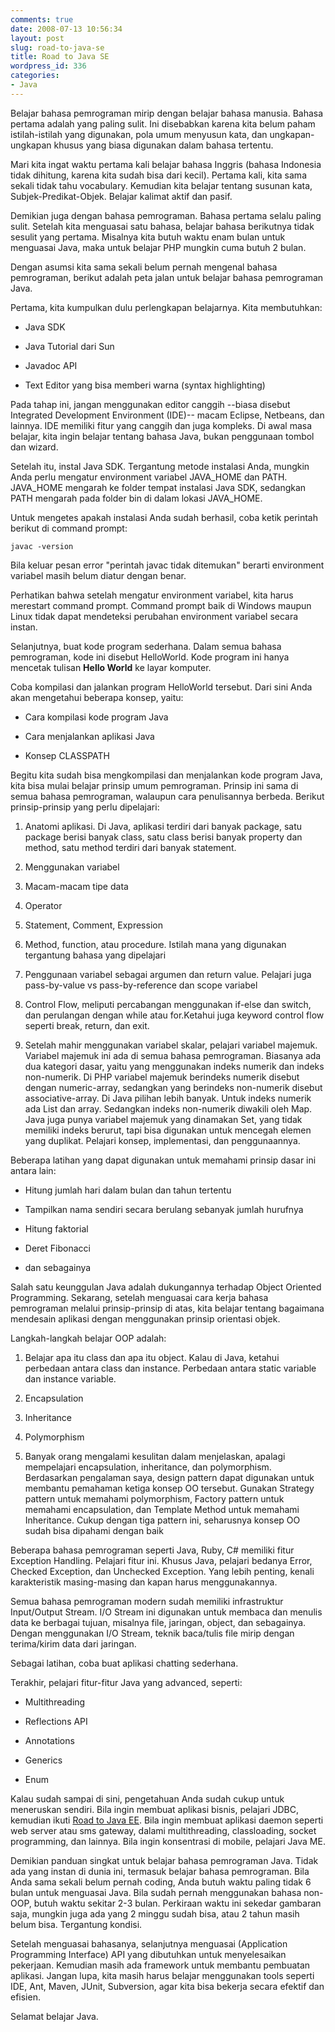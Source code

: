 ```yaml
---
comments: true
date: 2008-07-13 10:56:34
layout: post
slug: road-to-java-se
title: Road to Java SE
wordpress_id: 336
categories:
- Java
---
```


Belajar bahasa pemrograman mirip dengan belajar bahasa manusia. Bahasa pertama adalah yang paling sulit. Ini disebabkan karena kita belum paham istilah-istilah yang digunakan, pola umum menyusun kata, dan ungkapan-ungkapan khusus yang biasa digunakan dalam bahasa tertentu. 

Mari kita ingat waktu pertama kali belajar bahasa Inggris (bahasa Indonesia tidak dihitung, karena kita sudah bisa dari kecil). Pertama kali, kita sama sekali tidak tahu vocabulary. Kemudian kita belajar tentang susunan kata, Subjek-Predikat-Objek. Belajar kalimat aktif dan pasif. 

Demikian juga dengan bahasa pemrograman. Bahasa pertama selalu paling sulit. Setelah kita menguasai satu bahasa, belajar bahasa berikutnya tidak sesulit yang pertama. Misalnya kita butuh waktu enam bulan untuk menguasai Java, maka untuk belajar PHP mungkin cuma butuh 2 bulan. 

Dengan asumsi kita sama sekali belum pernah mengenal bahasa pemrograman, berikut adalah peta jalan untuk belajar bahasa pemrograman Java.


Pertama, kita kumpulkan dulu perlengkapan belajarnya. Kita membutuhkan:




  * Java SDK


  * Java Tutorial dari Sun


  * Javadoc API


  * Text Editor yang bisa memberi warna (syntax highlighting)


Pada tahap ini, jangan menggunakan editor canggih --biasa disebut Integrated Development Environment (IDE)-- macam Eclipse, Netbeans, dan lainnya. IDE memiliki fitur yang canggih dan juga kompleks. Di awal masa belajar, kita ingin belajar tentang bahasa Java, bukan penggunaan tombol dan wizard.

Setelah itu, instal Java SDK. Tergantung metode instalasi Anda, mungkin Anda perlu mengatur environment variabel JAVA_HOME dan PATH. JAVA_HOME mengarah ke folder tempat instalasi Java SDK, sedangkan PATH mengarah pada folder bin di dalam lokasi JAVA_HOME.

Untuk mengetes apakah instalasi Anda sudah berhasil, coba ketik perintah berikut di command prompt: 

    
    
    javac -version
    



Bila keluar pesan error "perintah javac tidak ditemukan" berarti environment variabel masih belum diatur dengan benar. 

Perhatikan bahwa setelah mengatur environment variabel, kita harus merestart command prompt. Command prompt baik di Windows maupun Linux tidak dapat mendeteksi perubahan environment variabel secara instan. 


Selanjutnya, buat kode program sederhana. Dalam semua bahasa pemrograman, kode ini disebut HelloWorld. Kode program ini hanya mencetak tulisan **Hello World** ke layar komputer. 

Coba kompilasi dan jalankan program HelloWorld tersebut. Dari sini Anda akan mengetahui beberapa konsep, yaitu: 




  * Cara kompilasi kode program Java


  * Cara menjalankan aplikasi Java


  * Konsep CLASSPATH



Begitu kita sudah bisa mengkompilasi dan menjalankan kode program Java, kita bisa mulai belajar prinsip umum pemrograman. Prinsip ini sama di semua bahasa pemrograman, walaupun cara penulisannya berbeda. Berikut prinsip-prinsip yang perlu dipelajari: 



  1. Anatomi aplikasi. Di Java, aplikasi terdiri dari banyak package, satu package berisi banyak class, satu class berisi banyak property dan method, satu method terdiri dari banyak statement.


  2. Menggunakan variabel


  3. Macam-macam tipe data


  4. Operator


  5. Statement, Comment, Expression


  6. Method, function, atau procedure. Istilah mana yang digunakan tergantung bahasa yang dipelajari


  7. Penggunaan variabel sebagai argumen dan return value. Pelajari juga pass-by-value vs pass-by-reference dan scope variabel


  8. Control Flow, meliputi percabangan menggunakan if-else dan switch, dan perulangan dengan while atau for.Ketahui juga keyword control flow seperti break, return, dan exit.


  9. Setelah mahir menggunakan variabel skalar, pelajari variabel majemuk. Variabel majemuk ini ada di semua bahasa pemrograman. Biasanya ada dua kategori dasar, yaitu yang menggunakan indeks numerik dan indeks non-numerik. Di PHP variabel majemuk berindeks numerik disebut dengan numeric-array, sedangkan yang berindeks non-numerik disebut associative-array. Di Java pilihan lebih banyak. Untuk indeks numerik ada List dan array. Sedangkan indeks non-numerik diwakili oleh Map. Java juga punya variabel majemuk yang dinamakan Set, yang tidak memiliki indeks berurut, tapi bisa digunakan untuk mencegah elemen yang duplikat. Pelajari konsep, implementasi, dan penggunaannya.



Beberapa latihan yang dapat digunakan untuk memahami prinsip dasar ini antara lain: 


  * Hitung jumlah hari dalam bulan dan tahun tertentu


  * Tampilkan nama sendiri secara berulang sebanyak jumlah hurufnya


  * Hitung faktorial


  * Deret Fibonacci


  * dan sebagainya



Salah satu keunggulan Java adalah dukungannya terhadap Object Oriented Programming. Sekarang, setelah menguasai cara kerja bahasa pemrograman melalui prinsip-prinsip di atas, kita belajar tentang bagaimana mendesain aplikasi dengan menggunakan prinsip orientasi objek. 

Langkah-langkah belajar OOP adalah: 


  1. Belajar apa itu class dan apa itu object. Kalau di Java, ketahui perbedaan antara class dan instance. Perbedaan antara static variable dan instance variable.


  2. Encapsulation


  3. Inheritance


  4. Polymorphism


  5. Banyak orang mengalami kesulitan dalam menjelaskan, apalagi mempelajari encapsulation, inheritance, dan polymorphism. Berdasarkan pengalaman saya, design pattern dapat digunakan untuk membantu pemahaman ketiga konsep OO tersebut. Gunakan Strategy pattern untuk memahami polymorphism, Factory pattern untuk memahami encapsulation, dan Template Method untuk memahami Inheritance. Cukup dengan tiga pattern ini, seharusnya konsep OO sudah bisa dipahami dengan baik



Beberapa bahasa pemrograman seperti Java, Ruby, C# memiliki fitur Exception Handling. Pelajari fitur ini. Khusus Java, pelajari bedanya Error, Checked Exception, dan Unchecked Exception. Yang lebih penting, kenali karakteristik masing-masing dan kapan harus menggunakannya.

Semua bahasa pemrograman modern sudah memiliki infrastruktur Input/Output Stream. I/O Stream ini digunakan untuk membaca dan menulis data ke berbagai tujuan, misalnya file, jaringan, object, dan sebagainya. Dengan menggunakan I/O Stream, teknik baca/tulis file mirip dengan terima/kirim data dari jaringan.

Sebagai latihan, coba buat aplikasi chatting sederhana. 

Terakhir, pelajari fitur-fitur Java yang advanced, seperti: 


  * Multithreading


  * Reflections API


  * Annotations


  * Generics


  * Enum



Kalau sudah sampai di sini, pengetahuan Anda sudah cukup untuk meneruskan sendiri. Bila ingin membuat aplikasi bisnis, pelajari JDBC, kemudian ikuti [Road to Java EE](http://endy.artivisi.com/blog/java/road-to-java-ee/). Bila ingin membuat aplikasi daemon seperti web server atau sms gateway, dalami multithreading, classloading, socket programming, dan lainnya. Bila ingin konsentrasi di mobile, pelajari Java ME.

Demikian panduan singkat untuk belajar bahasa pemrograman Java. Tidak ada yang instan di dunia ini, termasuk belajar bahasa pemrograman. Bila Anda sama sekali belum pernah coding, Anda butuh waktu paling tidak 6 bulan untuk menguasai Java. Bila sudah pernah menggunakan bahasa non-OOP, butuh waktu sekitar 2-3 bulan. Perkiraan waktu ini sekedar gambaran saja, mungkin juga ada yang 2 minggu sudah bisa, atau 2 tahun masih belum bisa. Tergantung kondisi. 

Setelah menguasai bahasanya, selanjutnya menguasai (Application Programming Interface) API yang dibutuhkan untuk menyelesaikan pekerjaan. Kemudian masih ada framework untuk membantu pembuatan aplikasi. Jangan lupa, kita masih harus belajar menggunakan tools seperti IDE, Ant, Maven, JUnit, Subversion, agar kita bisa bekerja secara efektif dan efisien. 

Selamat belajar Java.
